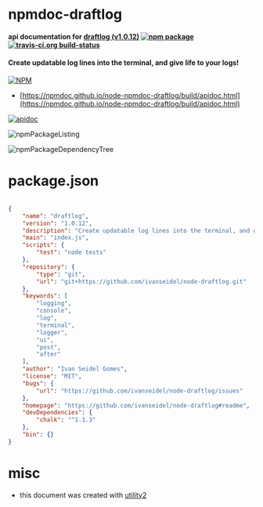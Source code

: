 # npmdoc-draftlog

#### api documentation for  [draftlog (v1.0.12)](https://github.com/ivanseidel/node-draftlog#readme)  [![npm package](https://img.shields.io/npm/v/npmdoc-draftlog.svg?style=flat-square)](https://www.npmjs.org/package/npmdoc-draftlog) [![travis-ci.org build-status](https://api.travis-ci.org/npmdoc/node-npmdoc-draftlog.svg)](https://travis-ci.org/npmdoc/node-npmdoc-draftlog)

#### Create updatable log lines into the terminal, and give life to your logs!

[![NPM](https://nodei.co/npm/draftlog.png?downloads=true&downloadRank=true&stars=true)](https://www.npmjs.com/package/draftlog)

- [https://npmdoc.github.io/node-npmdoc-draftlog/build/apidoc.html](https://npmdoc.github.io/node-npmdoc-draftlog/build/apidoc.html)

[![apidoc](https://npmdoc.github.io/node-npmdoc-draftlog/build/screenCapture.buildCi.browser.%252Ftmp%252Fbuild%252Fapidoc.html.png)](https://npmdoc.github.io/node-npmdoc-draftlog/build/apidoc.html)

![npmPackageListing](https://npmdoc.github.io/node-npmdoc-draftlog/build/screenCapture.npmPackageListing.svg)

![npmPackageDependencyTree](https://npmdoc.github.io/node-npmdoc-draftlog/build/screenCapture.npmPackageDependencyTree.svg)



# package.json

```json

{
    "name": "draftlog",
    "version": "1.0.12",
    "description": "Create updatable log lines into the terminal, and give life to your logs!",
    "main": "index.js",
    "scripts": {
        "test": "node tests"
    },
    "repository": {
        "type": "git",
        "url": "git+https://github.com/ivanseidel/node-draftlog.git"
    },
    "keywords": [
        "logging",
        "console",
        "log",
        "terminal",
        "logger",
        "ui",
        "post",
        "after"
    ],
    "author": "Ivan Seidel Gomes",
    "license": "MIT",
    "bugs": {
        "url": "https://github.com/ivanseidel/node-draftlog/issues"
    },
    "homepage": "https://github.com/ivanseidel/node-draftlog#readme",
    "devDependencies": {
        "chalk": "^1.1.3"
    },
    "bin": {}
}
```



# misc
- this document was created with [utility2](https://github.com/kaizhu256/node-utility2)
